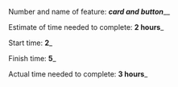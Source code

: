 Number and name of feature: _____card and button_______

Estimate of time needed to complete: __2 hours___

Start time: __2___

Finish time: __5___

Actual time needed to complete: __3 hours___